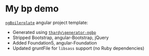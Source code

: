# My bp demo

[`ngBoilerplate`](https://github.com/ngbp/ngbp) angular project template:
 * Generated using [`thardy\generator-ngbp`](https://github.com/thardy/generator-ngbp)
 * Stripped Bootstrap, angular-Bootstrap, jQuery
 * Added Foundation5, angular-Foundation
 * Updated gruntFile for `libsass` support (no Ruby dependencies)

